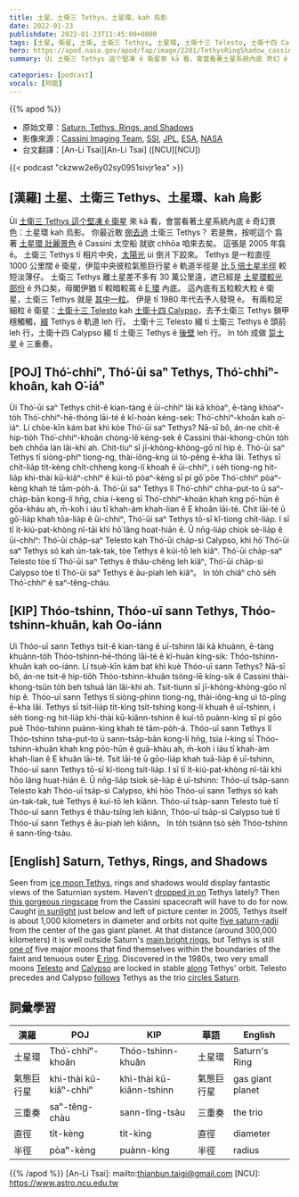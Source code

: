 ```yaml
---
title: 土星、土衛三 Tethys、土星環、kah 烏影
date: 2022-01-23
publishdate: 2022-01-23T11:45:00+0800
tags: [土星, 衛星, 土衛, 土衛三 Tethys, 土星環, 土衛十三 Telesto, 土衛十四 Calypso, Cassini 太空船, E 環, 氣態巨行星, 三重奏]
hero: https://apod.nasa.gov/apod/fap/image/2201/TethysRingShadow_cassini_1080.jpg
summary: Ùi 土衛三 Tethys 這个堅凍 ê 衛星來 kā 看，會當看著土星系統內底 奇幻 ê 景色：土星環 kah 烏影。

categories: [podcast]
vocals: [阿錕]
---
```


{{% apod %}}

- 原始文章：[Saturn, Tethys, Rings, and Shadows](https://apod.nasa.gov/apod/ap220123.html)
- 影像來源：[Cassini Imaging Team](https://ciclops.org/), [SSI](https://www.spacescience.org/), [JPL](https://www.jpl.nasa.gov/), [ESA](https://www.esa.int/), [NASA](https://www.nasa.gov/)
- 台文翻譯：[An-Li Tsai][An-Li Tsai] ([NCU][NCU])

{{< podcast "ckzww2e6y02sy0951sivjr1ea" >}}

## [漢羅] 土星、土衛三 Tethys、土星環、kah 烏影
Ùi [土衛三 Tethys 這个堅凍 ê 衛星][ice moon Tethys] 來 kā 看，會當看著土星系統內底 ê 奇幻景色：土星環 kah 烏影。
你最近敢 [捌去過][dropped in on] 土衛三 Tethys？
若是無，按呢這个 翕著 [土星環 壯麗景色][this gorgeous ringscape] ê Cassini 太空船 就欲 chhōa 咱來去矣。
這張是 2005 年翕 ê。
土衛三 Tethys tī 相片中央，[太陽光][in sunlight] ùi 倒爿下跤來。
Tethys 是一粒直徑 1000 公里闊 ê 衛星，伊踅中央彼粒氣態巨行星 ê 軌道半徑是 [比 5 倍土星半徑][five saturn-radii] 較短淡薄仔。
土衛三 Tethys 離土星差不多有 30 萬公里遠，遮已經是 [土星環較光部份][main bright rings] ê 外口矣，毋閣伊猶 tī 較暗較蔫 ê [E 環][E ring] 內底。
這內底有五粒較大粒 ê 衛星，土衛三 Tethys 就是 [其中一粒][one of]。
伊是 tī 1980 年代去予人發現 ê。
有兩粒足細粒 ê 衛星：[土衛十三 Telesto][Telesto] kah [土衛十四 Calypso][Calypso]，去予土衛三 Tethys 鎖甲穩觸觸，[綴][along] Tethys ê 軌道 leh 行。
土衛十三 Telesto 綴 tī 土衛三 Tethys ê 頭前 leh 行，土衛十四 Calypso 綴 tī 土衛三 Tethys ê [後壁][follows] leh 行。
In to̍h 成做 [踅土星][circles Saturn] ê 三重奏。


## [POJ] Thó͘-chhiⁿ, Thó͘-ūi saⁿ Tethys, Thó͘-chhiⁿ-khoân, kah O͘-iáⁿ
Ùi Thó͘-ūi saⁿ Tethys chit-ê kian-tàng ê ūi-chhiⁿ lâi kā khòaⁿ, ē-tàng khòaⁿ-to̍h Thó͘-chhiⁿ-hē-thóng lāi-té ê kî-hoàn kéng-sek: Thó͘-chhiⁿ-khoân kah o͘-iáⁿ.
Lí chòe-kīn kám bat khì kòe Thó͘-ūi saⁿ Tethys?
Nā-sī bô, án-ne chit-ê hip-tio̍h Thó͘-chhiⁿ-khoân chòng-lē kéng-sek ê Cassini thài-khong-chûn to̍h beh chhōa lán lâi-khì ah.
Chit-tiuⁿ sī jī-khòng-khòng-gō͘ nî hip ê.
Thó͘-ūi saⁿ Tethys tī siòng-phìⁿ tiong-ng, thài-iông-kng ùi tò-pêng ē-kha lâi.
Tethys sī chi̍t-lia̍p ti̍t-kèng chi̍t-chheng kong-lí khoah ê ūi-chhiⁿ, i se̍h tiong-ng hit-lia̍p khì-thài kū-kiâⁿ-chhiⁿ ê kúi-tō pòaⁿ-kèng sī pí gō͘ pōe Thó͘-chhiⁿ pòaⁿ-kèng khah té tām-po̍h-á.
Thó͘-ūi saⁿ Tethys lî Thó͘-chhiⁿ chha-put-to ū saⁿ-cha̍p-bān kong-lí hn̄g, chia í-keng sī Thó͘-chhiⁿ-khoân khah kng pō͘-hūn ê gōa-kháu ah, m̄-koh i iáu tī khah-àm khah-lian ê E khoân lāi-té.
Chit lāi-té ū gō͘-lia̍p khah tōa-lia̍p ê ūi-chhiⁿ, Thó͘-ūi saⁿ Tethys tō-sī kî-tiong chi̍t-lia̍p.
I sī tī i̍t-kiú-pat-khòng nî-tāi khì hō͘ lâng hoat-hiān ê.
Ū nn̄g-lia̍p chiok sè-lia̍p ê ūi-chhiⁿ: Thó͘-ūi cha̍p-saⁿ Telesto kah Thó͘-ūi cha̍p-sì Calypso, khì hō͘ Thó͘-ūi saⁿ Tethys só kah ún-tak-tak, tòe Tethys ê kúi-tō leh kiâⁿ.
Thó͘-ūi cha̍p-saⁿ Telesto tòe tī Thó͘-ūi saⁿ Tethys ê thâu-chêng leh kiâⁿ, Thó͘-ūi cha̍p-sì Calypso tòe tī Thó͘-ūi saⁿ Tethys ê āu-piah leh kiâⁿ。
In to̍h chiâⁿ chò se̍h Thó͘-chhiⁿ ê saⁿ-têng-chàu.

## [KIP] Thóo-tshinn, Thóo-uī sann Tethys, Thóo-tshinn-khuân, kah Oo-iánn
Uì Thóo-uī sann Tethys tsit-ê kian-tàng ê uī-tshinn lâi kā khuànn, ē-tàng khuànn-to̍h Thóo-tshinn-hē-thóng lāi-té ê kî-huàn kíng-sik: Thóo-tshinn-khuân kah oo-iánn.
Lí tsuè-kīn kám bat khì kuè Thóo-uī sann Tethys?
Nā-sī bô, án-ne tsit-ê hip-tio̍h Thóo-tshinn-khuân tsòng-lē kíng-sik ê Cassini thài-khong-tsûn to̍h beh tshuā lán lâi-khì ah.
Tsit-tiunn sī jī-khòng-khòng-gōo nî hip ê.
Thóo-uī sann Tethys tī siòng-phìnn tiong-ng, thài-iông-kng uì tò-pîng ē-kha lâi.
Tethys sī tsi̍t-lia̍p ti̍t-kìng tsi̍t-tshing kong-lí khuah ê uī-tshinn, i se̍h tiong-ng hit-lia̍p khì-thài kū-kiânn-tshinn ê kuí-tō puànn-kìng sī pí gōo puē Thóo-tshinn puànn-kìng khah té tām-po̍h-á.
Thóo-uī sann Tethys lî Thóo-tshinn tsha-put-to ū sann-tsa̍p-bān kong-lí hn̄g, tsia í-king sī Thóo-tshinn-khuân khah kng pōo-hūn ê guā-kháu ah, m̄-koh i iáu tī khah-àm khah-lian ê E khuân lāi-té.
Tsit lāi-té ū gōo-lia̍p khah tuā-lia̍p ê uī-tshinn, Thóo-uī sann Tethys tō-sī kî-tiong tsi̍t-lia̍p.
I sī tī i̍t-kiú-pat-khòng nî-tāi khì hōo lâng huat-hiān ê.
Ū nn̄g-lia̍p tsiok sè-lia̍p ê uī-tshinn: Thóo-uī tsa̍p-sann Telesto kah Thóo-uī tsa̍p-sì Calypso, khì hōo Thóo-uī sann Tethys só kah ún-tak-tak, tuè Tethys ê kuí-tō leh kiânn.
Thóo-uī tsa̍p-sann Telesto tuè tī Thóo-uī sann Tethys ê thâu-tsîng leh kiânn, Thóo-uī tsa̍p-sì Calypso tuè tī Thóo-uī sann Tethys ê āu-piah leh kiânn。
In to̍h tsiânn tsò se̍h Thóo-tshinn ê sann-tîng-tsàu.

## [English] Saturn, Tethys, Rings, and Shadows
Seen from [ice moon Tethys][ice moon Tethys], rings and shadows would display fantastic views of the Saturnian system.
Haven't [dropped in on][dropped in on] Tethys lately?
Then [this gorgeous ringscape][this gorgeous ringscape] from the Cassini spacecraft will have to do for now.
Caught [in sunlight][in sunlight] just below and left of picture center in 2005, Tethys itself is about 1,000 kilometers in diameter and orbits not quite [five saturn-radii][five saturn-radii] from the center of the gas giant planet.
At that distance (around 300,000 kilometers) it is well outside Saturn's [main bright rings][main bright rings], but Tethys is still [one of][one of] five major moons that find themselves within the boundaries of the faint and tenuous outer [E ring][E ring].
Discovered in the 1980s, two very small moons [Telesto][Telesto] and [Calypso][Calypso] are locked in stable [along][along] Tethys' orbit.
Telesto precedes and Calypso [follows][follows] Tethys as the trio [circles Saturn][circles Saturn].

## 詞彙學習

|漢羅|POJ|KIP|華語|English|
|-|-|-|-|-|
|土星環|Thó͘-chhiⁿ-khoân|Thóo-tshinn-khuân|土星環|Saturn's Ring|
|氣態巨行星|khì-thài kū-kiâⁿ-chhiⁿ|khì-thài kū-kiânn-tshinn|氣態巨行星|gas giant planet|
|三重奏|saⁿ-têng-chàu|sann-tîng-tsàu|三重奏|the trio|
|直徑|ti̍t-kèng|ti̍t-kìng|直徑|diameter|
|半徑|pòaⁿ-kèng|puànn-kìng|半徑|radius|

{{% /apod %}}
[An-Li Tsai]: mailto:thianbun.taigi@gmail.com
[NCU]: https://www.astro.ncu.edu.tw


[ice moon Tethys]:https://solarsystem.nasa.gov/moons/saturn-moons/tethys/in-depth/
[dropped in on]:https://apod.nasa.gov/apod/ap050117.html
[this gorgeous ringscape]:https://photojournal.jpl.nasa.gov/catalog/PIA07545
[in sunlight]:https://apod.nasa.gov/apod/ap041202.html
[five saturn-radii]:https://nssdc.gsfc.nasa.gov/planetary/factsheet/saturnfact.html
[main bright rings]:https://en.wikipedia.org/wiki/Rings_of_Saturn
[one of]:https://apod.nasa.gov/apod/ap140406.html
[E ring]:https://apod.nasa.gov/apod/ap070327.html
[Telesto]:https://apod.nasa.gov/apod/ap060222.html
[Calypso]:https://solarsystem.nasa.gov/moons/saturn-moons/calypso/in-depth/
[along]:https://solarsystem.nasa.gov/resources/754/what-is-a-lagrange-point/
[follows]:https://ichef.bbci.co.uk/news/549/cpsprodpb/1261C/production/_100729257_photojan0574306am.jpg
[circles Saturn]:http://www.orbitsimulator.com/gravity/articles/tethys.html

